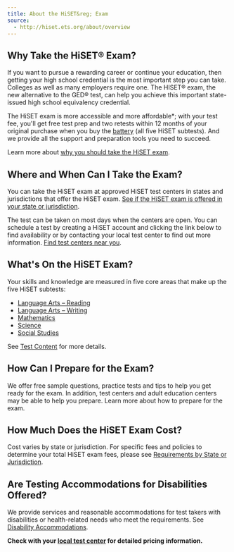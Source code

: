 ```yaml
---
title: About the HiSET&reg; Exam
source:
  - http://hiset.ets.org/about/overview
---
```

## Why Take the HiSET&reg; Exam?

If you want to pursue a rewarding career or continue your education, then getting your high school credential is the most important step you can take. Colleges as well as many employers require one. The HISET&reg; exam, the new alternative to the GED&reg; test, can help you achieve this important state-issued high school equivalency credential.

The HiSET exam is more accessible and more affordable*; with your test fee, you'll get free test prep and two retests within 12 months of your original purchase when you buy the [battery](http://hiset.ets.org/take/schedule/battery) (all five HiSET subtests). And we provide all the support and preparation tools you need to succeed.

Learn more about [why you should take the HiSET exam](http://hiset.ets.org/about/why).

## Where and When Can I Take the Exam?

You can take the HiSET exam at approved HiSET test centers in states and jurisdictions that offer the HiSET exam. [See if the HiSET exam is offered in your state or jurisdiction](http://hiset.ets.org/requirements).

The test can be taken on most days when the centers are open. You can schedule a test by creating a HiSET account and clicking the link below to find availability or by contacting your local test center to find out more information. [Find test centers near you](http://hiset.ets.org/tcsearch).

## What's On the HiSET Exam?

Your skills and knowledge are measured in five core areas that make up the five HiSET subtests:

  * [Language Arts – Reading](la-reading.html)
  * [Language Arts – Writing](la-writing.html)
  * [Mathematics](mathematics.html)
  * [Science](science.html)
  * [Social Studies](social-studies.html)

See [Test Content](http://hiset.ets.org/about/content) for more details.

## How Can I Prepare for the Exam?

We offer free sample questions, practice tests and tips to help you get ready for the exam. In addition, test centers and adult education centers may be able to help you prepare. Learn more about how to prepare for the exam.

## How Much Does the HiSET Exam Cost?

Cost varies by state or jurisdiction. For specific fees and policies to determine your total HiSET exam fees, please see [Requirements by State or Jurisdiction](http://hiset.ets.org/requirements).

## Are Testing Accommodations for Disabilities Offered?

We provide services and reasonable accommodations for test takers with disabilities or health-related needs who meet the requirements. See [Disability Accommodations](http://hiset.ets.org/take/disabilities).

**Check with your [local test center](http://hiset.ets.org/tcsearch) for detailed pricing information.**